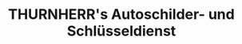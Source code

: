 ---
title: "THURNHERR's Autoschilder- und Schlüsseldienst"
url: /tettnang/thurnherrs-autoschilder-und-schluesseldienst/
shop: Allgemein
---